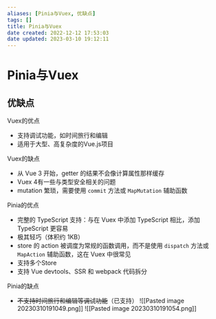 ```yaml
---
aliases: [Pinia与Vuex, 优缺点]
tags: []
title: Pinia与Vuex
date created: 2022-12-12 17:53:03
date updated: 2023-03-10 19:12:11
---
```


# Pinia与Vuex

## 优缺点

Vuex的优点

- 支持调试功能，如时间旅行和编辑
- 适用于大型、高复杂度的Vue.js项目

Vuex的缺点

- 从 Vue 3 开始，getter 的结果不会像计算属性那样缓存
- Vuex 4有一些与类型安全相关的问题
- mutation 繁琐，需要使用 `commit` 方法或 `MapMutation` 辅助函数

Pinia的优点

- 完整的 TypeScript 支持：与在 Vuex 中添加 TypeScript 相比，添加 TypeScript 更容易
- 极其轻巧（体积约 1KB）
- store 的 action 被调度为常规的函数调用，而不是使用 `dispatch` 方法或 `MapAction` 辅助函数，这在 Vuex 中很常见
- 支持多个Store
- 支持 Vue devtools、SSR 和 webpack 代码拆分

Pinia的缺点

- ~~不支持时间旅行和编辑等调试功能~~（已支持）
![[Pasted image 20230310191049.png]] ![[Pasted image 20230310191054.png]]
